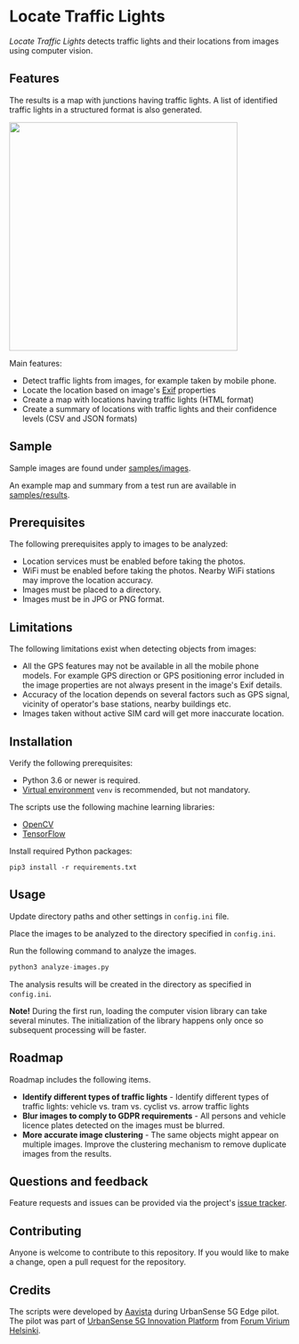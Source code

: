 # Locate Traffic Lights

_Locate Traffic Lights_ detects traffic lights and their locations from images using computer vision.


## Features

The results is a map with junctions having traffic lights. A list of identified traffic lights in a structured format is also generated.

<img src="https://github.com/aavista/locate-traffic-lights/detect-traffic-lights-example-map.png?raw=true" width="410">


Main features:

- Detect traffic lights from images, for example taken by mobile phone.
- Locate the location based on image's [Exif](https://en.wikipedia.org/wiki/Exif) properties
- Create a map with locations having traffic lights (HTML format)
- Create a summary of locations with traffic lights and their confidence levels (CSV and JSON formats)  


## Sample

Sample images are found under [samples/images](https://github.com/aavista/locate-traffic-lights/samples/images). 

An example map and summary from a test run are available in [samples/results](https://github.com/aavista/locate-traffic-lights/samples/results).

## Prerequisites

The following prerequisites apply to images to be analyzed:

- Location services must be enabled before taking the photos.
- WiFi must be enabled before taking the photos. Nearby WiFi stations may improve the location accuracy.
- Images must be placed to a directory.
- Images must be in JPG or PNG format.


## Limitations

The following limitations exist when detecting objects from images:

- All the GPS features may not be available in all the mobile phone models. For example GPS direction or GPS positioning error included in the image properties are not always present in the image's Exif details.
- Accuracy of the location depends on several factors such as GPS signal, vicinity of operator's base stations, nearby buildings etc.
- Images taken without active SIM card will get more inaccurate location.


## Installation

Verify the following prerequisites:

- Python 3.6 or newer is required. 
- [Virtual environment](https://docs.python.org/3/tutorial/venv.html) `venv` is recommended, but not mandatory. 

The scripts use the following machine learning libraries:

- [OpenCV](https://docs.opencv.org/master/index.html)
- [TensorFlow](https://www.tensorflow.org)

Install required Python packages:

```
pip3 install -r requirements.txt
```


## Usage

Update directory paths and other settings in `config.ini` file.

Place the images to be analyzed to the directory specified in `config.ini`. 

Run the following command to analyze the images.

```python
python3 analyze-images.py
```

The analysis results will be created in the directory as specified in `config.ini`.

**Note!** During the first run, loading the computer vision library can take several minutes. The initialization of the library happens only once so subsequent processing will be faster. 


## Roadmap

Roadmap includes the following items.

- **Identify different types of traffic lights** - Identify different types of traffic lights: vehicle vs. tram vs. cyclist vs. arrow traffic lights
- **Blur images to comply to GDPR requirements** - All persons and vehicle licence plates detected on the images must be blurred.
- **More accurate image clustering** - The same objects might appear on multiple images. Improve the clustering mechanism to remove duplicate images from the results.


## Questions and feedback

Feature requests and issues can be provided via the project's [issue tracker](https://github.com/aavista/locate-traffic-lights/issues).


## Contributing

Anyone is welcome to contribute to this repository. If you would like to make a change, open a pull request for the repository.


## Credits

The scripts were developed by [Aavista](https://aavista.com) during UrbanSense 5G Edge pilot. The pilot was part of [UrbanSense 5G Innovation Platform](https://forumvirium.fi/en/urbansense-5g-innovation-platform/) from [Forum Virium Helsinki](https://forumvirium.fi/en/).


